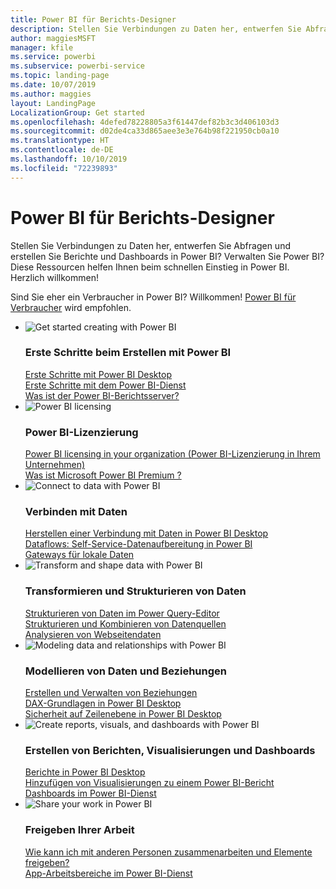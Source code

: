 ```yaml
---
title: Power BI für Berichts-Designer
description: Stellen Sie Verbindungen zu Daten her, entwerfen Sie Abfragen und erstellen Sie Berichte und Dashboards in Power BI? Sind Sie Power BI-Administrator?
author: maggiesMSFT
manager: kfile
ms.service: powerbi
ms.subservice: powerbi-service
ms.topic: landing-page
ms.date: 10/07/2019
ms.author: maggies
layout: LandingPage
LocalizationGroup: Get started
ms.openlocfilehash: 4defed78228805a3f61447def82b3c3d406103d3
ms.sourcegitcommit: d02de4ca33d865aee3e3e764b98f221950cb0a10
ms.translationtype: HT
ms.contentlocale: de-DE
ms.lasthandoff: 10/10/2019
ms.locfileid: "72239893"
---
```

# <a name="power-bi-for-report-designers"></a>Power BI für Berichts-Designer

Stellen Sie Verbindungen zu Daten her, entwerfen Sie Abfragen und erstellen Sie Berichte und Dashboards in Power BI? Verwalten Sie Power BI? Diese Ressourcen helfen Ihnen beim schnellen Einstieg in Power BI. Herzlich willkommen!

Sind Sie eher ein Verbraucher in Power BI? Willkommen! [Power BI für Verbraucher](consumer/power-bi-consumer-landing.md) wird empfohlen.

<ul class="panelContent cardsF"> 
            <li> 
                  <div class="cardSize"> 
                        <div class="cardPadding"> 
                              <div class="card"> 
                                    <div class="cardImageOuter">
                                          <div class="cardImage">
                                                <img alt="Get started creating with Power BI" src="media/power-bi-creator-landing/power-bi-designer-get-started.svg" data-linktype="relative-path">
                                          </div>
                                    </div>
                                    <div class="cardText"> 
                                          <h3>Erste Schritte beim Erstellen mit Power BI</h3> 
                                          <p></p>
                                               <a href="desktop-what-is-desktop.md">Erste Schritte mit Power BI Desktop</a><br/> 
                                               <a href="power-bi-overview.md">Erste Schritte mit dem Power BI-Dienst</a><br/> 
                                               <a href="report-server/get-started.md">Was ist der Power BI-Berichtsserver?</a>
                                    </div> 
                              </div> 
                        </div> 
                  </div> 
            </li>
            <li> 
                  <div class="cardSize"> 
                        <div class="cardPadding"> 
                              <div class="card"> 
                                    <div class="cardImageOuter">
                                          <div class="cardImage">
                                                <img alt="Power BI licensing" src="media/power-bi-creator-landing/power-bi-designer-licensing.svg" data-linktype="relative-path">
                                          </div>
                                    </div>
                                    <div class="cardText"> 
                                          <h3>Power BI-Lizenzierung</h3> 
                                          <p></p>
                                                <a href="service-admin-licensing-organization.md">Power BI licensing in your organization (Power BI-Lizenzierung in Ihrem Unternehmen)</a><br/> 
                                                <a href="service-premium-what-is.md">Was ist Microsoft Power BI Premium ?</a> 
                                    </div> 
                              </div> 
                        </div> 
                  </div> 
            </li>
            <li> 
                  <div class="cardSize"> 
                        <div class="cardPadding"> 
                              <div class="card"> 
                                    <div class="cardImageOuter">
                                          <div class="cardImage">
                                                <img alt="Connect to data with Power BI" src="media/power-bi-creator-landing/power-bi-designer-connect-data.svg" data-linktype="relative-path">
                                          </div>
                                    </div>
                                    <div class="cardText"> 
                                          <h3>Verbinden mit Daten</h3> 
                                          <p></p>
                                                <a href="desktop-quickstart-connect-to-data.md">Herstellen einer Verbindung mit Daten in Power BI Desktop</a><br/> 
                                                <a href="service-dataflows-overview.md">Dataflows: Self-Service-Datenaufbereitung in Power BI</a><br/> 
                                                <a href="service-gateway-onprem.md">Gateways für lokale Daten</a>
                                    </div> 
                              </div> 
                        </div> 
                  </div> 
            </li>
            <li> 
                  <div class="cardSize"> 
                        <div class="cardPadding"> 
                              <div class="card"> 
                                    <div class="cardImageOuter">
                                          <div class="cardImage">
                                                <img alt="Transform and shape data with Power BI" src="media/power-bi-creator-landing/power-bi-designer-transform-shape-data.svg" data-linktype="relative-path">
                                          </div>
                                    </div>
                                    <div class="cardText"> 
                                          <h3>Transformieren und Strukturieren von Daten</h3> 
                                          <p></p>
                                                <a href="desktop-common-query-tasks.md">Strukturieren von Daten im Power Query-Editor</a><br/> 
                                                <a href="desktop-shape-and-combine-data.md">Strukturieren und Kombinieren von Datenquellen</a><br/> 
                                                <a href="desktop-tutorial-importing-and-analyzing-data-from-a-web-page.md">Analysieren von Webseitendaten</a>
                                    </div> 
                              </div> 
                        </div> 
                  </div> 
            </li>
            <li> 
                  <div class="cardSize"> 
                        <div class="cardPadding"> 
                              <div class="card"> 
                                    <div class="cardImageOuter">
                                          <div class="cardImage">
                                                <img alt="Modeling data and relationships with Power BI" src="media/power-bi-creator-landing/power-bi-designer-modeling-data-relationships.svg" data-linktype="relative-path">
                                          </div>
                                    </div>
                                    <div class="cardText"> 
                                          <h3>Modellieren von Daten und Beziehungen</h3> 
                                          <p></p>
                                                <a href="desktop-create-and-manage-relationships.md">Erstellen und Verwalten von Beziehungen</a><br/>
                                                <a href="desktop-quickstart-learn-dax-basics.md">DAX-Grundlagen in Power BI Desktop</a><br/> 
                                                <a href="service-admin-rls.md">Sicherheit auf Zeilenebene in Power BI Desktop</a> 
                                    </div> 
                              </div> 
                        </div> 
                  </div> 
            </li>
            <li> 
                  <div class="cardSize"> 
                        <div class="cardPadding"> 
                              <div class="card"> 
                                    <div class="cardImageOuter">
                                          <div class="cardImage">
                                                <img alt="Create reports, visuals, and dashboards with Power BI" src="media/power-bi-creator-landing/power-bi-designer-create-reports-visuals-dashboards.svg" data-linktype="relative-path">
                                          </div>
                                    </div>
                                    <div class="cardText"> 
                                          <h3>Erstellen von Berichten, Visualisierungen und Dashboards</h3> 
                                          <p></p>
                                                <a href="desktop-report-view.md">Berichte in Power BI Desktop</a><br/> 
                                                <a href="power-bi-report-add-visualizations-i.md">Hinzufügen von Visualisierungen zu einem Power BI-Bericht</a><br/> 
                                                <a href="service-dashboard-create.md">Dashboards im Power BI-Dienst</a>
                                    </div> 
                              </div> 
                        </div> 
                  </div> 
            </li>
            <li> 
                  <div class="cardSize"> 
                        <div class="cardPadding"> 
                              <div class="card"> 
                                    <div class="cardImageOuter">
                                          <div class="cardImage">
                                                <img alt="Share your work in Power BI" src="media/power-bi-creator-landing/power-bi-designer-share-work.svg" data-linktype="relative-path">
                                          </div>
                                    </div>
                                    <div class="cardText"> 
                                          <h3>Freigeben Ihrer Arbeit</h3> 
                                          <p></p>
                                                <a href="service-how-to-collaborate-distribute-dashboards-reports.md">Wie kann ich mit anderen Personen zusammenarbeiten und Elemente freigeben?</a><br/>
                                                <a href="service-create-workspaces.md">App-Arbeitsbereiche im Power BI-Dienst</a> 
                                    </div> 
                              </div> 
                        </div> 
                  </div> 
            </li>
</ul>



